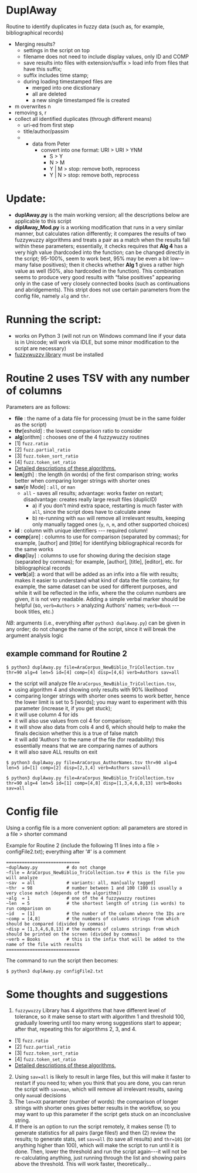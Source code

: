 # DuplAway
Routine to identify duplicates in fuzzy data (such as, for example, bibliographical records)

* Merging results?
	* settings in the script on top
	* filename does not need to include display values, only ID and COMP
	* save results into files with extension/suffix > load info from files that have this suffix;
	* suffix includes time stamp; 
	* during loading timestamped files are
		* merged into one dicstionary
		* all are deleted
		* a new single timestamped file is created
* m overwrites n
* removing s, r
* collect all identified duplicates (through different means)
	* uri-ed from first step
	* title/author/passim
	* + data from Peter
		* convert into one format: URI > URI > YNM
			* S > Y
			* N > M
			* Y | M > stop: remove both, reprocess
			* Y | N > stop: remove both, reprocess

# Update:
 - **duplAway.py** is the main working version; all the descriptions below are applicable to this script
 - **diplAway_Mod.py** is a working modification that runs in a very similar manner, but calculates ration differently; it compares the results of two fuzzywuzzy algorithms and treats a pair as a match when the results fall within these parameters; essentially, it checks requires that **Alg 4** has a very high value (hardcoded into the function; can be changed directly in the script; 95-100%, seem to work best, 95% may be even a bit low—many false positives); then it checks whether **Alg 1** gives a rather high value as well (50%, also hardcoded in the function). This combination seems to produce very good results with “false positives” appearing only in the case of very closely connected books (such as continuations and abridgements). This stript does not use certain parameters from the config file, namely `alg` and `thr`.

# Running the script:
   - works on Python 3 (will not run on Windows command line if your data is in Unicode; will work via IDLE, but some minor modification to the script are necessary)
   - [fuzzywuzzy library](http://chairnerd.seatgeek.com/fuzzywuzzy-fuzzy-string-matching-in-python/) must be installed

# Routine 2 uses TSV with any number of columns

Parameters are as follows:

 - **file** : the name of a data file for processing (must be in the same folder as the script)
 - **thr**[eshold] : the lowest comparison ratio to consider
 - **alg**[orithm] : chooses one of the 4 fuzzywuzzy routines
  - [1] `fuzz.ratio`
  - [2] `fuzz.partial_ratio`
  - [3] `fuzz.token_sort_ratio`
  - [4] `fuzz.token_set_ratio`
  - [Detailed descriptions of these algorithms.](http://chairnerd.seatgeek.com/fuzzywuzzy-fuzzy-string-matching-in-python/)
 - **len**[gth]    : the length (in words) of the first comparison string; works better when comparing longer strings with shorter ones
 - **sav**[e Mode] : `all`, or `man`
   - `all` - saves all results; advantage: works faster on restart; disadvantage: creates really large result files (duplicID)
     - a) if you don't mind extra space, restarting is much faster with `all`, since the script does have to calculate anew
     - b) re-running with `man` will remove all irrelevant results, keeping only manually tagged ones (`y`, `n`, `m`, and other supported choices)
 - **id** : column with unique identifiers --- required column!
 - **comp**[are] : columns to use for comparison (separated by commas); for example, [author] and [title] for identifying bibliographical records for the same works
 - **disp**[lay] : columns to use for showing during the decision stage (separated by commas); for example, [author], [title], [editor], etc. for bibliographical records
 - **verb**[al]: a word that will be added as an infix into a file with results; makes it easier to understand what kind of data the file contains; for example, the same dataset can be used for different purposes, and while it will be reflected in the infix, where the the column numbers are given, it is not very readable. Adding a simple verbal marker should be helpful (so, `verb=Authors` > analyzing Authors' names; `verb=Book` --- book titles, etc.)

*NB*: arguments (i.e., everything after `python3 duplAway.py`) can be given in any order; do not change the name of the script, since it will break the argument analysis logic

## example command for Routine 2
```
$ python3 duplAway.py file=AraCorpus_NewBiblio_TriCollection.tsv thr=90 alg=4 len=5 id=[4] comp=[4] disp=[4,6] verb=Authors sav=all
```

- the script will analyze file `AraCorpus_NewBiblio_TriCollection.tsv`,
- using algorithm 4 and showing only results with 90% likelihood
- comparing longer strings with shorter ones seems to work better, hence the lower limit is set to 5 [words]; you may want to experiment with this parameter (increase it, if you get stuck);
- it will use column 4 for ids
- it will also use values from col 4 for comparison;
- it will show also data from cols 4 and 6, which should help to make the finals decision whether this is a true of false match
- it will add 'Authors' to the name of the file (for readability) this essentially means that we are comparing names of authors
- it will also save ALL results on exit

```
$ python3 duplAway.py file=AraCorpus_AuthorNames.tsv thr=90 alg=4 len=5 id=[1] comp=[2] disp=[2,3,4] verb=Authors sav=all
```

```
$ python3 duplAway.py file=AraCorpus_NewBiblio_TriCollection.tsv thr=90 alg=4 len=5 id=[1] comp=[4,8] disp=[1,3,4,6,8,13] verb=Books sav=all
```

# Config file
Using a config file is a more convenient option: all parameters are stored in a file > shorter command

Example for Routine 2 (include the following 11 lines into a file > configFile2.txt); everything after '#' is a comment

```
============================
~duplAway.py           # do not change
~file = AraCorpus_NewBiblio_TriCollection.tsv # this is the file you will analyze
~sav  = all            # variants: all, man[ually tagged]
~thr  = 98             # number between 1 and 100 (100 is usually a very close match [depends of the algorithm])
~alg  = 1              # one of the 4 fuzzywuzzy routines 
~len  = 5              # the shortest length of string (in words) to run comparison on
~id   = [1]            # the number of the column whenre the IDs are
~comp = [4,8]          # the numbers of columns strings from which should be compared (divided by commas)
~disp = [1,3,4,6,8,13] # the numbers of columns strings from which should be printed on the screen (divided by commas)
~verb = Books          # this is the infix that will be added to the name of the file with results  
============================
```

The command to run the script then becomes:

```
$ python3 duplAway.py configFile2.txt
```

# Some thoughts and suggestions
 1. `fuzzywuzzy` Library has 4 algorithms that have different level of tolerance, so it make sense to start with algorithm 1 and threshold 100, gradually lowering until too many wrong suggestions start to appear; after that, repeating this for algorithms 2, 3, and 4.
   - [1] `fuzz.ratio`
   - [2] `fuzz.partial_ratio`
   - [3] `fuzz.token_sort_ratio`
   - [4] `fuzz.token_set_ratio`
   - [Detailed descriptions of these algorithms.](http://chairnerd.seatgeek.com/fuzzywuzzy-fuzzy-string-matching-in-python/)
 2. Using `sav=all` is likely to result in large files, but this will make it faster to restart if you need to; when you think that you are done, you can rerun the script with `sav=man`, which will remove all irrelevant results, saving only `man`ual decisions
 3. The `len=XX` parameter (number of words): the comparison of longer strings with shorter ones gives better results in the workflow, so you may want to up this parameter if the script gets stuck on an inconclusive string.
 4. If there is an option to run the script remotely, it makes sense (1) to generate statistics for all pairs (large files!) and then (2) review the results; to generate stats, set `sav=all` (to save all results) and `thr=101` (or anything higher than 100), which will make the script to run until it is done. Then, lower the threshold and run the script again---it will not be re-calculating anything, just running through the list and showing pairs above the threshold. This will work faster, theoretically...

